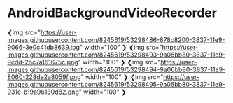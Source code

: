 # AndroidBackgroundVideoRecorder
❮img src="https://user-images.githubusercontent.com/8245619/53298486-878c8200-3837-11e9-9066-3e0c41db8639.jpg" width="100" ❯
❮img src="https://user-images.githubusercontent.com/8245619/53298493-9a06bb80-3837-11e9-9cdd-2bc7a161675c.png" width="100" ❯
❮img src="https://user-images.githubusercontent.com/8245619/53298494-9a06bb80-3837-11e9-8060-228de2a8059f.png" width="100" ❯
❮img src="https://user-images.githubusercontent.com/8245619/53298495-9a06bb80-3837-11e9-931c-b19a96130d82.png" width="100" ❯


